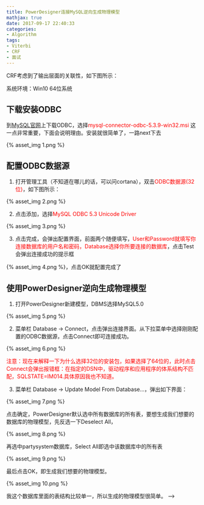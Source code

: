 ```yaml
---
title: PowerDesigner连接MySQL逆向生成物理模型
mathjax: true
date: 2017-09-17 22:40:33
categories:
- Algorithm
tags:
- Viterbi
- CRF
- 面试
---
```


CRF考虑到了输出层面的关联性，如下图所示：

<!-- 根据MySQL现有的表格结构来反向生成含有依赖关系表格模型。

<!--more-->

系统环境：Win10 64位系统

## 下载安装ODBC
到[MySQL官网](https://dev.mysql.com/downloads/connector/odbc/)上下载ODBC，选择<font color=red>mysql-connector-odbc-5.3.9-win32.msi</font> 这一点非常重要，下面会说明理由。安装就很简单了，一路next下去

{% asset_img 1.png %}



## 配置ODBC数据源
1. 打开管理工具（不知道在哪儿的话，可以问cortana），双击<font color=red>ODBC数据源(32位)</font>，如下图所示：

{% asset_img 2.png %}

2. 点击添加，选择<font color=red>MySQL ODBC 5.3 Unicode Driver</font>

{% asset_img 3.png %}

3. 点击完成，会弹出配置界面，前面两个随便填写，<font color=red>User和Password就填写你连接数据库的用户名和密码，Database选择你所要连接的数据库</font>，点击Test会弹出连接成功的提示框

{% asset_img 4.png %}，点击OK就配置完成了

## 使用PowerDesigner逆向生成物理模型
1. 打开PowerDesigner新建模型，DBMS选择MySQL5.0

{% asset_img 5.png %}

2. 菜单栏 Database -> Connect，点击弹出连接界面。从下拉菜单中选择刚刚配置的ODBC数据源，点击Connect即可连接成功。

{% asset_img 6.png %}

<font color=red>注意：现在来解释一下为什么选择32位的安装包，如果选择了64位的，此时点击Connect会弹出报错框：在指定的DSN中，驱动程序和应用程序的体系结构不匹配，SQLSTATE=IM014.具体原因我也不知道。</font>

3. 菜单栏 Database -> Update Model From Database...，弹出如下界面：

{% asset_img 7.png %}

点击确定，PowerDesigner默认选中所有数据库的所有表，要想生成我们想要的数据库的物理模型，先反选一下Deselect All，

{% asset_img 8.png %}

再选中partysystem数据库，Select All即选中该数据库中的所有表

{% asset_img 9.png %}

最后点击OK，即生成我们想要的物理模型。

{% asset_img 10.png %}

我这个数据库里面的表结构比较单一，所以生成的物理模型很简单。 -->
